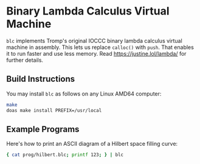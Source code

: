 # Binary Lambda Calculus Virtual Machine

`blc` implements Tromp's original IOCCC binary lambda calculus virtual
machine in assembly. This lets us replace `calloc()` with `push`. That
enables it to run faster and use less memory. Read
<https://justine.lol/lambda/> for further details.

## Build Instructions

You may install `blc` as follows on any Linux AMD64 computer:

```sh
make
doas make install PREFIX=/usr/local
```

## Example Programs

Here's how to print an ASCII diagram of a Hilbert space filling curve:

```sh
{ cat prog/hilbert.blc; printf 123; } | blc
```
